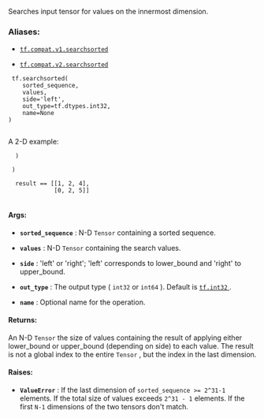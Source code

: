 Searches input tensor for values on the innermost dimension.



### Aliases:

- [ `tf.compat.v1.searchsorted` ](/api_docs/python/tf/searchsorted)

- [ `tf.compat.v2.searchsorted` ](/api_docs/python/tf/searchsorted)



```
 tf.searchsorted(
    sorted_sequence,
    values,
    side='left',
    out_type=tf.dtypes.int32,
    name=None
)
 
```

A 2-D example:



```
  )

 )

  result == [[1, 2, 4],
             [0, 2, 5]]
 
```



#### Args:

- **`sorted_sequence`** : N-D  `Tensor`  containing a sorted sequence.

- **`values`** : N-D  `Tensor`  containing the search values.

- **`side`** : 'left' or 'right'; 'left' corresponds to lower_bound and 'right' to
upper_bound.

- **`out_type`** : The output type ( `int32`  or  `int64` ).  Default is [ `tf.int32` ](https://tensorflow.google.cn/api_docs/python/tf#int32).

- **`name`** : Optional name for the operation.



#### Returns:
An N-D  `Tensor`  the size of values containing the result of applying either
lower_bound or upper_bound (depending on side) to each value.  The result
is not a global index to the entire  `Tensor` , but the index in the last
dimension.



#### Raises:

- **`ValueError`** : If the last dimension of  `sorted_sequence >= 2^31-1`  elements.
        If the total size of values exceeds  `2^31 - 1`  elements.
        If the first  `N-1`  dimensions of the two tensors don't match.

